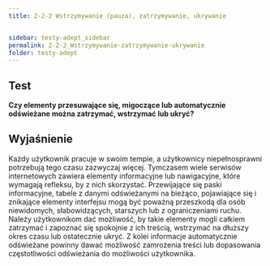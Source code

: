 ```yaml
---
title: 2-2-2 Wstrzymywanie (pauza), zatrzymywanie, ukrywanie


sidebar: testy-adept_sidebar
permalink: 2-2-2_Wstrzymywanie-zatrzymywanie-ukrywanie
folder: testy-adept
---
```


## Test
**Czy elementy przesuwające się, migoczące lub automatycznie odświeżane można zatrzymać, wstrzymać lub ukryć?**

## Wyjaśnienie
Każdy użytkownik pracuje w swoim tempie, a użytkownicy niepełnosprawni potrzebują tego czasu zazwyczaj więcej. Tymczasem wiele serwisów internetowych zawiera elementy informacyjne lub nawigacyjne, które wymagają refleksu, by z nich skorzystać. Przewijające się paski informacyjne, tabele z danymi odświeżanymi na bieżąco, pojawiające się i znikające elementy interfejsu mogą być poważną przeszkodą dla osób niewidomych, słabowidzących, starszych lub z ograniczeniami ruchu. Należy użytkownikom dać możliwość, by takie elementy mogli całkiem zatrzymać i zapoznać się spokojnie z ich treścią, wstrzymać na dłuższy okres czasu lub ostatecznie ukryć. Z kolei informacje automatycznie odświeżane powinny dawać możliwość zamrożenia treści lub dopasowania częstotliwości odświeżania do możliwości użytkownika.